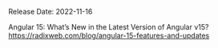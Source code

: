 Release Date: 2022-11-16


Angular 15: What’s New in the Latest Version of Angular v15?
https://radixweb.com/blog/angular-15-features-and-updates

